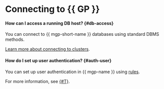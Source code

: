 # Connecting to {{ GP }}

#### How can I access a running DB host? {#db-access}

You can connect to {{ mgp-short-name }} databases using standard DBMS methods.

[Learn more about connecting to clusters](../../managed-greenplum/operations/connect.md).

#### How do I set up user authentication? {#auth-user}

You can set up user authentication in {{ mgp-name }} using [rules](../../managed-greenplum/operations/user-auth-rules.md).

For more information, see [{#T}](../../managed-greenplum/concepts/user-authentication.md).
